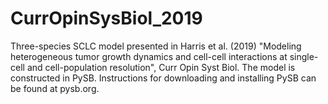 # CurrOpinSysBiol_2019

Three-species SCLC model presented in Harris et al. (2019) "Modeling heterogeneous tumor growth dynamics and cell-cell interactions at single-cell and cell-population resolution", Curr Opin Syst Biol. The model is constructed in PySB. Instructions for downloading and installing PySB can be found at <url>pysb.org</url>.

